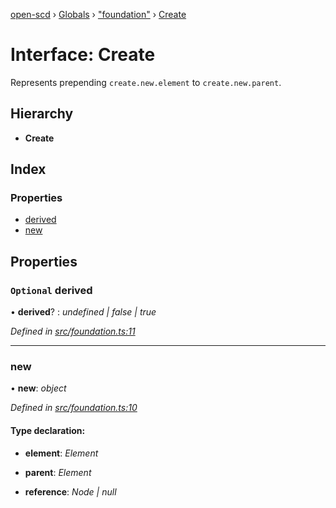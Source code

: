 [open-scd](../README.md) › [Globals](../globals.md) › ["foundation"](../modules/_foundation_.md) › [Create](_foundation_.create.md)

# Interface: Create

Represents prepending `create.new.element` to `create.new.parent`.

## Hierarchy

* **Create**

## Index

### Properties

* [derived](_foundation_.create.md#optional-derived)
* [new](_foundation_.create.md#new)

## Properties

### `Optional` derived

• **derived**? : *undefined | false | true*

*Defined in [src/foundation.ts:11](https://github.com/openscd/open-scd/blob/0307dca/src/foundation.ts#L11)*

___

###  new

• **new**: *object*

*Defined in [src/foundation.ts:10](https://github.com/openscd/open-scd/blob/0307dca/src/foundation.ts#L10)*

#### Type declaration:

* **element**: *Element*

* **parent**: *Element*

* **reference**: *Node | null*
